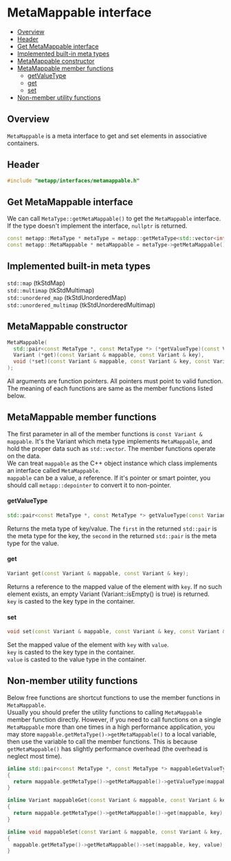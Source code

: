 [//]: # (Auto generated file, don't modify this file.)

# MetaMappable interface
<!--begintoc-->
* [Overview](#a2_1)
* [Header](#a2_2)
* [Get MetaMappable interface](#a2_3)
* [Implemented built-in meta types](#a2_4)
* [MetaMappable constructor](#a2_5)
* [MetaMappable member functions](#a2_6)
  * [getValueType](#a4_1)
  * [get](#a4_2)
  * [set](#a4_3)
* [Non-member utility functions](#a2_7)
<!--endtoc-->

<a id="a2_1"></a>
## Overview

`MetaMappable` is a meta interface to get and set elements in associative containers.  

<a id="a2_2"></a>
## Header

```c++
#include "metapp/interfaces/metamappable.h"
```

<a id="a2_3"></a>
## Get MetaMappable interface

We can call `MetaType::getMetaMappable()` to get the `MetaMappable` interface.
If the type doesn't implement the interface, `nullptr` is returned.

```c++
const metapp::MetaType * metaType = metapp::getMetaType<std::vector<int> >();
const metapp::MetaMappable * metaMappable = metaType->getMetaMappable();
```

<a id="a2_4"></a>
## Implemented built-in meta types

`std::map` (tkStdMap)  
`std::multimap` (tkStdMultimap)  
`std::unordered_map` (tkStdUnorderedMap)  
`std::unordered_multimap` (tkStdUnorderedMultimap)  

<a id="a2_5"></a>
## MetaMappable constructor

```c++
MetaMappable(
  std::pair<const MetaType *, const MetaType *> (*getValueType)(const Variant & mappable),
  Variant (*get)(const Variant & mappable, const Variant & key),
  void (*set)(const Variant & mappable, const Variant & key, const Variant & value)
);
```

All arguments are function pointers. All pointers must point to valid function.  
The meaning of each functions are same as the member functions listed below.  

<a id="a2_6"></a>
## MetaMappable member functions

The first parameter in all of the member functions is `const Variant & mappable`.
It's the Variant which meta type implements `MetaMappable`, and hold the proper data such as `std::vector`.
The member functions operate on the data.  
We can treat `mappable` as the C++ object instance which class implements an interface called `MetaMappable`.  
`mappable` can be a value, a reference. If it's pointer or smart pointer, you should call `metapp::depointer`
to convert it to non-pointer. 

<a id="a4_1"></a>
#### getValueType

```c++
std::pair<const MetaType *, const MetaType *> getValueType(const Variant & mappable);
```

Returns the meta type of key/value. The `first` in the returned `std::pair` is the meta type for the key,
the `second` in the returned `std::pair` is the meta type for the value.  

<a id="a4_2"></a>
#### get

```c++
Variant get(const Variant & mappable, const Variant & key);
```

Returns a reference to the mapped value of the element with `key`.
If no such element exists, an empty Variant (Variant::isEmpty() is true) is returned.  
`key` is casted to the key type in the container.  

<a id="a4_3"></a>
#### set

```c++
void set(const Variant & mappable, const Variant & key, const Variant & value);
```

Set the mapped value of the element with `key` with `value`.   
`key` is casted to the key type in the container.  
`value` is casted to the value type in the container.  

<a id="a2_7"></a>
## Non-member utility functions

Below free functions are shortcut functions to use the member functions in `MetaMappable`.  
Usually you should prefer the utility functions to calling `MetaMappable` member function directly.
However, if you need to call functions on a single `MetaMappable` more than one times in a high performance application,
you may store `mappable.getMetaType()->getMetaMappable()` to a local variable, then use the variable to call the member functions.
This is because `getMetaMappable()` has slightly performance overhead (the overhead is neglect most time).

```c++
inline std::pair<const MetaType *, const MetaType *> mappableGetValueType(const Variant & mappable)
{
  return mappable.getMetaType()->getMetaMappable()->getValueType(mappable);
}

inline Variant mappableGet(const Variant & mappable, const Variant & key)
{
  return mappable.getMetaType()->getMetaMappable()->get(mappable, key);
}

inline void mappableSet(const Variant & mappable, const Variant & key, const Variant & value)
{
  mappable.getMetaType()->getMetaMappable()->set(mappable, key, value);
}
```

